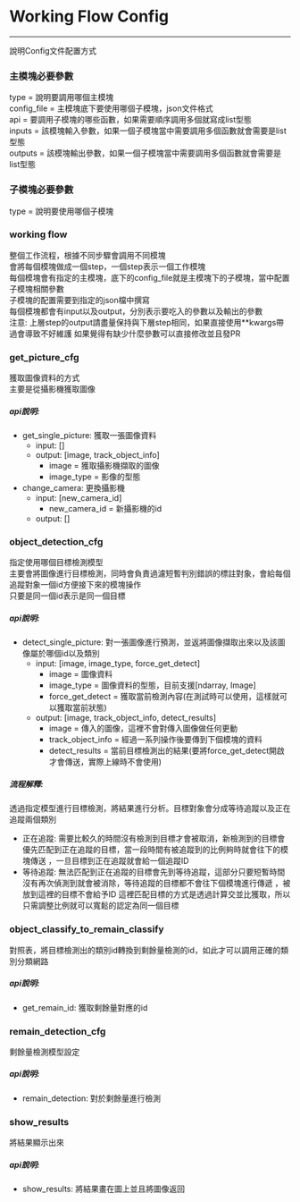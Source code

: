 # Working Flow Config

---
說明Config文件配置方式

### 主模塊必要參數
type = 說明要調用哪個主模塊\
config_file = 主模塊底下要使用哪個子模塊，json文件格式\
api = 要調用子模塊的哪些函數，如果需要順序調用多個就寫成list型態\
inputs = 該模塊輸入參數，如果一個子模塊當中需要調用多個函數就會需要是list型態\
outputs = 該模塊輸出參數，如果一個子模塊當中需要調用多個函數就會需要是list型態

### 子模塊必要參數
type = 說明要使用哪個子模塊

### working flow
整個工作流程，根據不同步驟會調用不同模塊\
會將每個模塊做成一個step，一個step表示一個工作模塊\
每個模塊會有指定的主模塊，底下的config_file就是主模塊下的子模塊，當中配置子模塊相關參數\
子模塊的配置需要到指定的json檔中撰寫\
每個模塊都會有input以及output，分別表示要吃入的參數以及輸出的參數\
注意: 上層step的output請盡量保持與下層step相同，如果直接使用**kwargs帶過會導致不好維護
如果覺得有缺少什麼參數可以直接修改並且發PR

### get_picture_cfg
獲取圖像資料的方式\
主要是從攝影機獲取圖像
##### api說明:
- get_single_picture: 獲取一張圖像資料
  - input: []
  - output: [image, track_object_info]
    - image = 獲取攝影機擷取的圖像
    - image_type = 影像的型態
- change_camera: 更換攝影機
  - input: [new_camera_id]
    - new_camera_id = 新攝影機的id
  - output: []

### object_detection_cfg
指定使用哪個目標檢測模型\
主要會將圖像進行目標檢測，同時會負責過濾短暫判別錯誤的標註對象，會給每個追蹤對象一個id方便接下來的模塊操作\
只要是同一個id表示是同一個目標
##### api說明:
- detect_single_picture: 對一張圖像進行預測，並返將圖像擷取出來以及該圖像屬於哪個id以及類別
  - input: [image, image_type, force_get_detect]
    - image = 圖像資料
    - image_type = 圖像資料的型態，目前支援[ndarray, Image]
    - force_get_detect = 獲取當前檢測內容(在測試時可以使用，這樣就可以獲取當前狀態)
  - output: [image, track_object_info, detect_results]
    - image = 傳入的圖像，這裡不會對傳入圖像做任何更動
    - track_object_info = 經過一系列操作後要傳到下個模塊的資料
    - detect_results = 當前目標檢測出的結果(要將force_get_detect開啟才會傳送，實際上線時不會使用)
##### 流程解釋:
透過指定模型進行目標檢測，將結果進行分析。目標對象會分成等待追蹤以及正在追蹤兩個類別
- 正在追蹤: 需要比較久的時間沒有檢測到目標才會被取消，新檢測到的目標會優先匹配到正在追蹤的目標，當一段時間有被追蹤到的比例夠時就會往下的模塊傳送
，一旦目標到正在追蹤就會給一個追蹤ID
- 等待追蹤: 無法匹配到正在追蹤的目標會先到等待追蹤，這部分只要短暫時間沒有再次偵測到就會被消除，等待追蹤的目標都不會往下個模塊進行傳遞
，被放到這裡的目標不會給予ID
這裡匹配目標的方式是透過計算交並比獲取，所以只需調整比例就可以寬鬆的認定為同一個目標

### object_classify_to_remain_classify
對照表，將目標檢測出的類別id轉換到剩餘量檢測的id，如此才可以調用正確的類別分類網路
##### api說明:
- get_remain_id: 獲取剩餘量對應的id

### remain_detection_cfg
剩餘量檢測模型設定
##### api說明:
- remain_detection: 對於剩餘量進行檢測

### show_results
將結果顯示出來
##### api說明:
- show_results: 將結果畫在圖上並且將圖像返回
